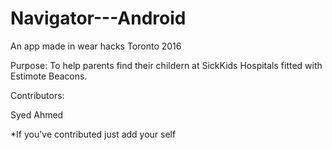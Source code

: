 # Navigator---Android

An app made in wear hacks Toronto 2016


Purpose:
To help parents find their childern at SickKids Hospitals fitted with Estimote Beacons.



Contributors:

Syed Ahmed

*If you've contributed just add your self
